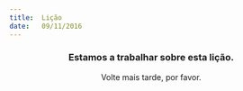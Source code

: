 ```yaml
---
title:  Lição
date:   09/11/2016
---
```


### <center>Estamos a trabalhar sobre esta lição.</center>
<center>Volte mais tarde, por favor.</center>